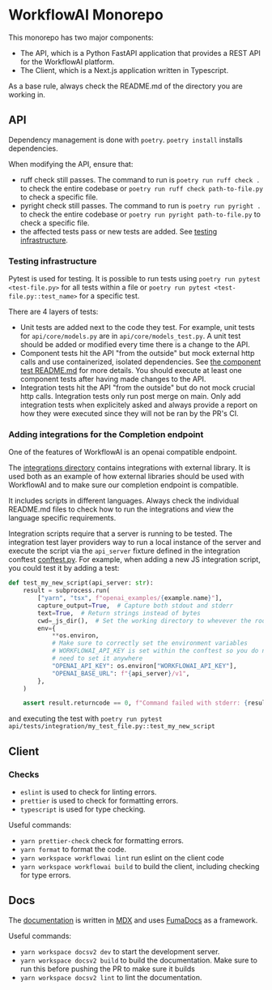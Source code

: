 # WorkflowAI Monorepo

This monorepo has two major components:

- The API, which is a Python FastAPI application that provides a REST API for the WorkflowAI platform.
- The Client, which is a Next.js application written in Typescript.

As a base rule, always check the README.md of the directory you are working in.

## API

Dependency management is done with `poetry`. `poetry install` installs dependencies.

When modifying the API, ensure that:

- ruff check still passes. The command to run is `poetry run ruff check .` to check the entire codebase or `poetry run ruff check path-to-file.py` to check a specific file.
- pyright check still passes. The command to run is `poetry run pyright .` to check the entire codebase or `poetry run pyright path-to-file.py` to check a specific file.
- the affected tests pass or new tests are added. See [testing infrastructure](#testing-infrastructure).

### Testing infrastructure

Pytest is used for testing. It is possible to run tests using `poetry run pytest <test-file.py>` for all tests within a file or `poetry run pytest <test-file.py::test_name>` for a specific test.

There are 4 layers of tests:

- Unit tests are added next to the code they test. For example, unit tests for `api/core/models.py` are in `api/core/models_test.py`. A unit test should be added or modified every time there is a change to the API.
- Component tests hit the API "from the outside" but mock external http calls and use containerized, isolated dependencies. See [the component test README.md](./api/tests/component/README.md) for more details. You should execute at least one component tests after having made changes to the API.
- Integration tests hit the API "from the outside" but do not mock crucial http calls. Integration tests only run post merge on main. Only add integration tests when explicitely asked and always provide a report on how they were executed since they will not be ran by the PR's CI.

### Adding integrations for the Completion endpoint

One of the features of WorkflowAI is an openai compatible endpoint.

The [integrations directory](./integrations) contains integrations with external library. It is used both as an example of how external libraries should be used with WorkflowAI and to
make sure our completion endpoint is compatible.

It includes scripts in different languages. Always check the individual README.md files to check how to run the integrations and view the language specific requirements.

Integration scripts require that a server is running to be tested. The integration test layer providers
way to run a local instance of the server and execute the script via the `api_server` fixture defined in the integration conftest [conftest.py](./api/tests/integration/conftest.py). For example, when
adding a new JS integration script, you could test it by adding a test:

```python
def test_my_new_script(api_server: str):
    result = subprocess.run(
        ["yarn", "tsx", f"openai_examples/{example.name}"],
        capture_output=True,  # Capture both stdout and stderr
        text=True,  # Return strings instead of bytes
        cwd=_js_dir(),  # Set the working directory to whevever the root command should be executed from
        env={
            **os.environ,
            # Make sure to correctly set the environment variables
            # WORKFLOWAI_API_KEY is set within the conftest so you do not
            # need to set it anywhere
            "OPENAI_API_KEY": os.environ["WORKFLOWAI_API_KEY"],
            "OPENAI_BASE_URL": f"{api_server}/v1",
        },
    )

    assert result.returncode == 0, f"Command failed with stderr: {result.stderr}\nstdout: {result.stdout}"
```

and executing the test with `poetry run pytest api/tests/integration/my_test_file.py::test_my_new_script`

## Client

### Checks

- `eslint` is used to check for linting errors.
- `prettier` is used to check for formatting errors.
- `typescript` is used for type checking.

Useful commands:

- `yarn prettier-check` check for formatting errors.
- `yarn format` to format the code.
- `yarn workspace workflowai lint` run eslint on the client code
- `yarn workspace workflowai build` to build the client, including checking for type errors.

## Docs

The [documentation](./docsv2) is written in [MDX](https://mdxjs.com/) and uses [FumaDocs](https://fumadocs.com/) as a framework.

Useful commands:

- `yarn workspace docsv2 dev` to start the development server.
- `yarn workspace docsv2 build` to build the documentation. Make sure to run this before pushing the PR to make sure it builds
- `yarn workspace docsv2 lint` to lint the documentation.

